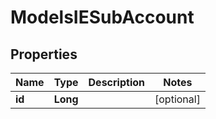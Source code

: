 
# ModelsIESubAccount

## Properties
Name | Type | Description | Notes
------------ | ------------- | ------------- | -------------
**id** | **Long** |  |  [optional]



